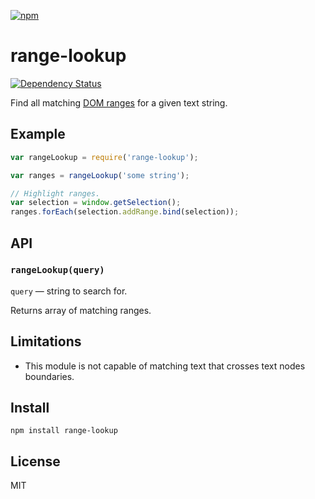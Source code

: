 [![npm](https://nodei.co/npm/range-lookup.png)](https://nodei.co/npm/range-lookup/)

# range-lookup

[![Dependency Status][david-badge]][david]

Find all matching [DOM ranges][range] for a given text string.

[range]: https://developer.mozilla.org/en-US/docs/Web/API/range

[david]: https://david-dm.org/eush77/range-lookup
[david-badge]: https://david-dm.org/eush77/range-lookup.png

## Example

```js
var rangeLookup = require('range-lookup');

var ranges = rangeLookup('some string');

// Highlight ranges.
var selection = window.getSelection();
ranges.forEach(selection.addRange.bind(selection));
```

## API

### `rangeLookup(query)`

`query` — string to search for.

Returns array of matching ranges.

## Limitations

- This module is not capable of matching text that crosses text nodes boundaries.

## Install

```
npm install range-lookup
```

## License

MIT
